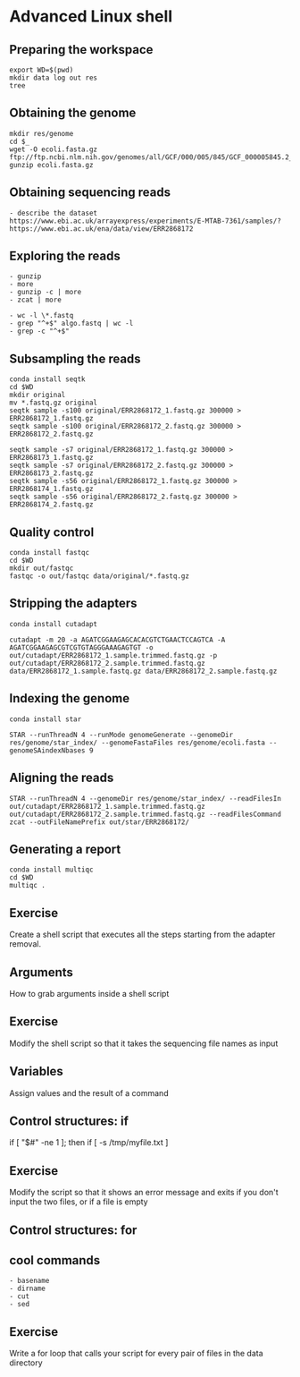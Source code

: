 # Advanced Linux shell

## Preparing the workspace

```shell
export WD=$(pwd)
mkdir data log out res
tree
```

## Obtaining the genome
```shell
mkdir res/genome
cd $_
wget -O ecoli.fasta.gz ftp://ftp.ncbi.nlm.nih.gov/genomes/all/GCF/000/005/845/GCF_000005845.2_ASM584v2/GCF_000005845.2_ASM584v2_genomic.fna.gz
gunzip ecoli.fasta.gz
```

## Obtaining sequencing reads
    - describe the dataset
    https://www.ebi.ac.uk/arrayexpress/experiments/E-MTAB-7361/samples/?
    https://www.ebi.ac.uk/ena/data/view/ERR2868172

## Exploring the reads
    - gunzip
    - more
    - gunzip -c | more
    - zcat | more

    - wc -l \*.fastq
    - grep "^+$" algo.fastq | wc -l
    - grep -c "^+$"

## Subsampling the reads
```shell
conda install seqtk
cd $WD
mkdir original
mv *.fastq.gz original 
seqtk sample -s100 original/ERR2868172_1.fastq.gz 300000 > ERR2868172_1.fastq.gz
seqtk sample -s100 original/ERR2868172_2.fastq.gz 300000 > ERR2868172_2.fastq.gz

seqtk sample -s7 original/ERR2868172_1.fastq.gz 300000 > ERR2868173_1.fastq.gz
seqtk sample -s7 original/ERR2868172_2.fastq.gz 300000 > ERR2868173_2.fastq.gz
seqtk sample -s56 original/ERR2868172_1.fastq.gz 300000 > ERR2868174_1.fastq.gz
seqtk sample -s56 original/ERR2868172_2.fastq.gz 300000 > ERR2868174_2.fastq.gz
```

## Quality control

```shell
conda install fastqc
cd $WD
mkdir out/fastqc
fastqc -o out/fastqc data/original/*.fastq.gz 
```

## Stripping the adapters

```shell
conda install cutadapt

cutadapt -m 20 -a AGATCGGAAGAGCACACGTCTGAACTCCAGTCA -A AGATCGGAAGAGCGTCGTGTAGGGAAAGAGTGT -o out/cutadapt/ERR2868172_1.sample.trimmed.fastq.gz -p out/cutadapt/ERR2868172_2.sample.trimmed.fastq.gz data/ERR2868172_1.sample.fastq.gz data/ERR2868172_2.sample.fastq.gz
```

## Indexing the genome
```shell
conda install star

STAR --runThreadN 4 --runMode genomeGenerate --genomeDir res/genome/star_index/ --genomeFastaFiles res/genome/ecoli.fasta --genomeSAindexNbases 9
```

## Aligning the reads
```shell
STAR --runThreadN 4 --genomeDir res/genome/star_index/ --readFilesIn out/cutadapt/ERR2868172_1.sample.trimmed.fastq.gz out/cutadapt/ERR2868172_2.sample.trimmed.fastq.gz --readFilesCommand zcat --outFileNamePrefix out/star/ERR2868172/
```

## Generating a report
```shell
conda install multiqc
cd $WD
multiqc .
```

## Exercise
Create a shell script that executes all the steps starting from the adapter removal.

## Arguments
How to grab arguments inside a shell script

## Exercise
Modify the shell script so that it takes the sequencing file names as input

## Variables
Assign values and the result of a command

## Control structures: if
if [ "$#" -ne 1 ]; then
if [ -s /tmp/myfile.txt ]

## Exercise
Modify the script so that it shows an error message and exits if you don't input the two files, or if a file is empty

## Control structures: for

## cool commands
    - basename
    - dirname
    - cut
    - sed

## Exercise
Write a for loop that calls your script for every pair of files in the data directory
